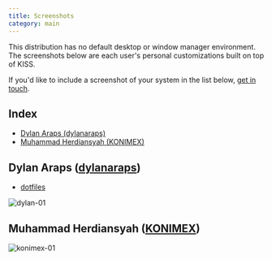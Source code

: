 ```yaml
---
title: Screenshots
category: main
---
```


This distribution has no default desktop or window manager environment. The screenshots below are each user's personal customizations built on top of KISS.

If you'd like to include a screenshot of your system in the list below, [get in touch](https://getkiss.org/pages/contact/).

## Index

<!-- vim-markdown-toc GFM -->

* [Dylan Araps (dylanaraps)](#dylan-araps-dylanaraps)
* [Muhammad Herdiansyah (KONIMEX)](#muhammad-herdiansyah-konimex)

<!-- vim-markdown-toc -->


## Dylan Araps ([dylanaraps](https://github.com/dylanaraps))

- [dotfiles](https://github.com/dylanaraps/dotfiles)

<p><picture>
  <source srcset="/images/dylan01.webp" type="image/webp">
  <img src="/images/dylan01.jpg" alt="dylan-01">
</picture></p>

## Muhammad Herdiansyah ([KONIMEX](https://github.com/konimex))

<p><picture>
  <source srcset="/images/konimex01.webp" type="image/webp">
  <img src="/images/konimex01.jpg" alt="konimex-01">
</picture></p>
